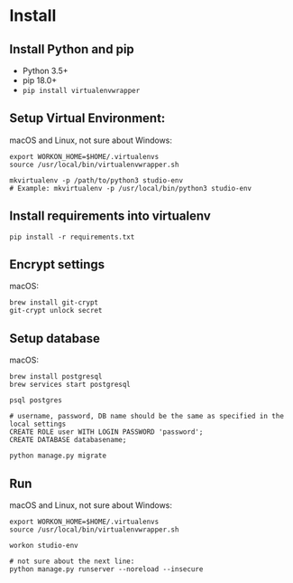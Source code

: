 # Install

## Install Python and pip

* Python 3.5+
* pip 18.0+
* `pip install virtualenvwrapper`

## Setup Virtual Environment:

macOS and Linux, not sure about Windows:
```
export WORKON_HOME=$HOME/.virtualenvs
source /usr/local/bin/virtualenvwrapper.sh

mkvirtualenv -p /path/to/python3 studio-env
# Example: mkvirtualenv -p /usr/local/bin/python3 studio-env
```

## Install requirements into virtualenv


```
pip install -r requirements.txt
```

## Encrypt settings


macOS:
```
brew install git-crypt
git-crypt unlock secret
```

## Setup database


macOS:
```
brew install postgresql
brew services start postgresql
 
psql postgres

# username, password, DB name should be the same as specified in the local settings
CREATE ROLE user WITH LOGIN PASSWORD 'password';
CREATE DATABASE databasename;

python manage.py migrate
```

## Run

macOS and Linux, not sure about Windows:

```
export WORKON_HOME=$HOME/.virtualenvs
source /usr/local/bin/virtualenvwrapper.sh

workon studio-env

# not sure about the next line:
python manage.py runserver --noreload --insecure
```
